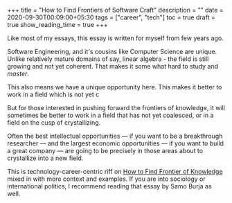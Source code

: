 +++
title = "How to Find Frontiers of Software Craft"
description = ""
date = 2020-09-30T00:09:00+05:30
tags = ["career", "tech"]
toc = true
draft = true
show_reading_time = true
+++

Like most of my essays, this essay is written for myself from few years ago.

Software Engineering, and it's cousins like Computer Science are unique. Unlike relatively mature domains of say, linear algebra - the field is still growing and not yet coherent. That makes it some what hard to study and _master_.

This also means we have a unique opportunity here. This makes it better to work in a field which is not yet c

But for those interested in pushing forward the frontiers of knowledge, it will sometimes be better to work in a field that has not yet coalesced, or in a field on the cusp of crystallizing. 

Often the best intellectual opportunities — if you want to be a breakthrough researcher — and the largest economic opportunities — if you want to build a great company — are going to be precisely in those areas about to crystallize into a new field.

This is technology-career-centric riff on [How to Find Frontier of Knowledge](http://samoburja.com/how-to-find-the-frontier-of-knowledge/) mixed in with more context and examples. If you are into sociology or international politics, I recommend reading that essay by Samo Burja as well.